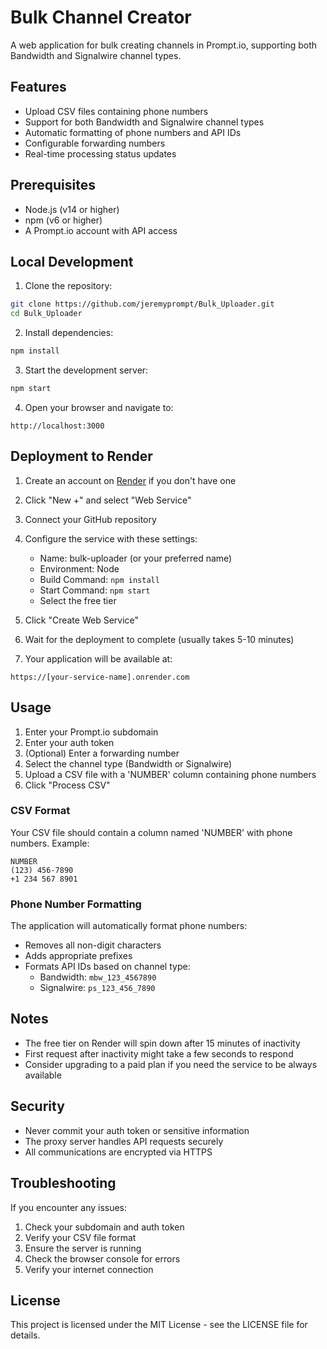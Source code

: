 # Bulk Channel Creator

A web application for bulk creating channels in Prompt.io, supporting both Bandwidth and Signalwire channel types.

## Features

- Upload CSV files containing phone numbers
- Support for both Bandwidth and Signalwire channel types
- Automatic formatting of phone numbers and API IDs
- Configurable forwarding numbers
- Real-time processing status updates

## Prerequisites

- Node.js (v14 or higher)
- npm (v6 or higher)
- A Prompt.io account with API access

## Local Development

1. Clone the repository:
```bash
git clone https://github.com/jeremyprompt/Bulk_Uploader.git
cd Bulk_Uploader
```

2. Install dependencies:
```bash
npm install
```

3. Start the development server:
```bash
npm start
```

4. Open your browser and navigate to:
```
http://localhost:3000
```

## Deployment to Render

1. Create an account on [Render](https://render.com) if you don't have one

2. Click "New +" and select "Web Service"

3. Connect your GitHub repository

4. Configure the service with these settings:
   - Name: bulk-uploader (or your preferred name)
   - Environment: Node
   - Build Command: `npm install`
   - Start Command: `npm start`
   - Select the free tier

5. Click "Create Web Service"

6. Wait for the deployment to complete (usually takes 5-10 minutes)

7. Your application will be available at:
```
https://[your-service-name].onrender.com
```

## Usage

1. Enter your Prompt.io subdomain
2. Enter your auth token
3. (Optional) Enter a forwarding number
4. Select the channel type (Bandwidth or Signalwire)
5. Upload a CSV file with a 'NUMBER' column containing phone numbers
6. Click "Process CSV"

### CSV Format
Your CSV file should contain a column named 'NUMBER' with phone numbers. Example:
```csv
NUMBER
(123) 456-7890
+1 234 567 8901
```

### Phone Number Formatting
The application will automatically format phone numbers:
- Removes all non-digit characters
- Adds appropriate prefixes
- Formats API IDs based on channel type:
  - Bandwidth: `mbw_123_4567890`
  - Signalwire: `ps_123_456_7890`

## Notes

- The free tier on Render will spin down after 15 minutes of inactivity
- First request after inactivity might take a few seconds to respond
- Consider upgrading to a paid plan if you need the service to be always available

## Security

- Never commit your auth token or sensitive information
- The proxy server handles API requests securely
- All communications are encrypted via HTTPS

## Troubleshooting

If you encounter any issues:
1. Check your subdomain and auth token
2. Verify your CSV file format
3. Ensure the server is running
4. Check the browser console for errors
5. Verify your internet connection

## License

This project is licensed under the MIT License - see the LICENSE file for details.
